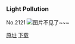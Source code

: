 ### Light Pollution
No.2121
![图片不见了~~~](https://imgs.xkcd.com/comics/light_pollution.png)

[原址](https://xkcd.com//2121) [下载](https://imgs.xkcd.com/comics/light_pollution.png)

